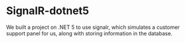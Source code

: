 # SignalR-dotnet5
We built a project on .NET 5 to use signalr, which simulates a customer support panel for us, along with storing information in the database.
